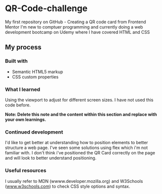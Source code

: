 # QR-Code-challenge
My first repository on GitHub - Creating a QR code card from Frontend Mentor
I'm new to comptuer programming and currently doing a web development bootcamp on Udemy where I have covered HTML and CSS

## My process

### Built with

- Semantic HTML5 markup
- CSS custom properties

### What I learned

Using the viewport to adjust for different screen sizes. I have not used this code before.


**Note: Delete this note and the content within this section and replace with your own learnings.**

### Continued development

I'd like to get better at understanding how to position elements to better structure a web page. I've seen some solutions using flex which i'm not familiar with. I don't think i've positioned the QR Card correctly on the page and will look to better understand positioning.


### Useful resources

I usually refer to MDN (wwww.developer.mozilla.org) and W3Schools (www.w3schools.com) to check CSS style options and syntax.
